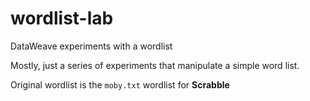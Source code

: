 # wordlist-lab
DataWeave experiments with a wordlist

Mostly, just a series of experiments that manipulate a simple
word list.

Original wordlist is the `moby.txt` wordlist for __Scrabble__

